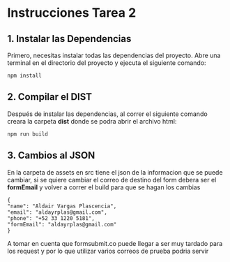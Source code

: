 # Instrucciones Tarea 2

## 1. Instalar las Dependencias

Primero, necesitas instalar todas las dependencias del proyecto. Abre una terminal en el directorio del proyecto y ejecuta el siguiente comando:

    npm install

## 2. Compilar el DIST

Después de instalar las dependencias, al correr el siguiente comando creara la carpeta **dist** donde se podra abrir el archivo html:

    npm run build

## 3. Cambios al JSON

En la carpeta de assets en src tiene el json de la informacion que se puede cambiar, si se quiere cambiar el correo de destino del form debera ser el **formEmail** y volver a correr el build para que se hagan los cambias

    {
    "name": "Aldair Vargas Plascencia",
    "email": "aldayrplas@gmail.com",
    "phone": "+52 33 1220 5181",
    "formEmail": "aldayrplas@gmail.com"
    }

A tomar en cuenta que formsubmit.co puede llegar a ser muy tardado para los request y por lo que utilizar varios correos de prueba podria servir

